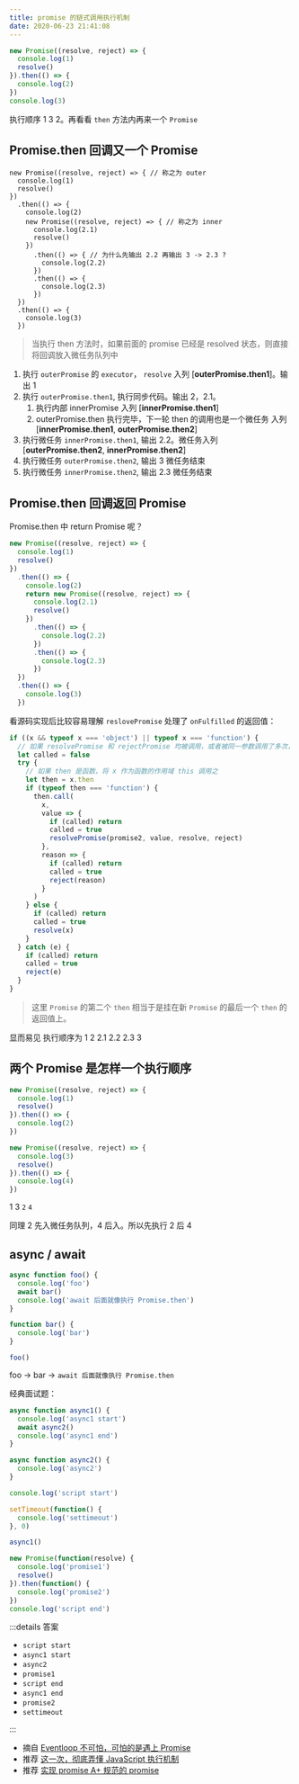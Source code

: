 ```yaml
---
title: promise 的链式调用执行机制
date: 2020-06-23 21:41:08
---
```


```js
new Promise((resolve, reject) => {
  console.log(1)
  resolve()
}).then(() => {
  console.log(2)
})
console.log(3)
```

执行顺序 1 3 2。再看看 `then` 方法内再来一个 `Promise`

## Promise.then 回调又一个 Promise

```JS {11}
new Promise((resolve, reject) => { // 称之为 outer
  console.log(1)
  resolve()
})
  .then(() => {
    console.log(2)
    new Promise((resolve, reject) => { // 称之为 inner
      console.log(2.1)
      resolve()
    })
      .then(() => { // 为什么先输出 2.2 再输出 3 -> 2.3 ?
        console.log(2.2)
      })
      .then(() => {
        console.log(2.3)
      })
  })
  .then(() => {
    console.log(3)
  })
```

> 当执行 then 方法时，如果前面的 promise 已经是 resolved 状态，则直接将回调放入微任务队列中

1. 执行 `outerPromise` 的 `executor`， `resolve` 入列 [**outerPromise.then1**]。输出 1
2. 执行 `outerPromise.then1`, 执行同步代码。输出 2，2.1。
   1. 执行内部 innerPromise 入列 [**innerPromise.then1**]
   2. outerPromise.then 执行完毕，下一轮 then 的调用也是一个微任务 入列 [**innerPromise.then1**, **outerPromise.then2**]
3. 执行微任务 `innerPromise.then1`, 输出 2.2。微任务入列 [**outerPromise.then2**, **innerPromise.then2**]
4. 执行微任务 `outerPromise.then2`, 输出 3 微任务结束
5. 执行微任务 `innerPromise.then2`, 输出 2.3 微任务结束

## Promise.then 回调返回 Promise

Promise.then 中 return Promise 呢？

```js {7}
new Promise((resolve, reject) => {
  console.log(1)
  resolve()
})
  .then(() => {
    console.log(2)
    return new Promise((resolve, reject) => {
      console.log(2.1)
      resolve()
    })
      .then(() => {
        console.log(2.2)
      })
      .then(() => {
        console.log(2.3)
      })
  })
  .then(() => {
    console.log(3)
  })
```

看源码实现后比较容易理解 `reslovePromise` 处理了 `onFulfilled` 的返回值：

```js
if ((x && typeof x === 'object') || typeof x === 'function') {
  // 如果 resolvePromise 和 rejectPromise 均被调用，或者被同一参数调用了多次，则优先采用首次调用并忽略剩下的调用
  let called = false
  try {
    // 如果 then 是函数，将 x 作为函数的作用域 this 调用之
    let then = x.then
    if (typeof then === 'function') {
      then.call(
        x,
        value => {
          if (called) return
          called = true
          resolvePromise(promise2, value, resolve, reject)
        },
        reason => {
          if (called) return
          called = true
          reject(reason)
        }
      )
    } else {
      if (called) return
      called = true
      resolve(x)
    }
  } catch (e) {
    if (called) return
    called = true
    reject(e)
  }
}
```

> 这里 `Promise` 的第二个 `then` 相当于是挂在新 `Promise` 的最后一个 `then` 的返回值上。

显而易见 执行顺序为 1 2 2.1 2.2 2.3 3

## 两个 Promise 是怎样一个执行顺序

```js
new Promise((resolve, reject) => {
  console.log(1)
  resolve()
}).then(() => {
  console.log(2)
})

new Promise((resolve, reject) => {
  console.log(3)
  resolve()
}).then(() => {
  console.log(4)
})
```

1 3 `2` `4`

同理 2 先入微任务队列，4 后入。所以先执行 2 后 4

## async / await

```js
async function foo() {
  console.log('foo')
  await bar()
  console.log('await 后面就像执行 Promise.then')
}

function bar() {
  console.log('bar')
}

foo()
```

foo -> bar -> `await 后面就像执行 Promise.then`

经典面试题：

```js
async function async1() {
  console.log('async1 start')
  await async2()
  console.log('async1 end')
}

async function async2() {
  console.log('async2')
}

console.log('script start')

setTimeout(function() {
  console.log('settimeout')
}, 0)

async1()

new Promise(function(resolve) {
  console.log('promise1')
  resolve()
}).then(function() {
  console.log('promise2')
})
console.log('script end')
```

:::details 答案

- `script start`
- `async1 start`
- `async2`
- `promise1`
- `script end`
- `async1 end`
- `promise2`
- `settimeout`

:::

- 摘自 [Eventloop 不可怕，可怕的是遇上 Promise](https://juejin.im/post/5c9a43175188252d876e5903)
- 推荐 [这一次，彻底弄懂 JavaScript 执行机制](https://juejin.im/post/59e85eebf265da430d571f89)
- 推荐 [实现 promise A+ 规范的 promise](https://github.com/alvin0216/my-promise)
